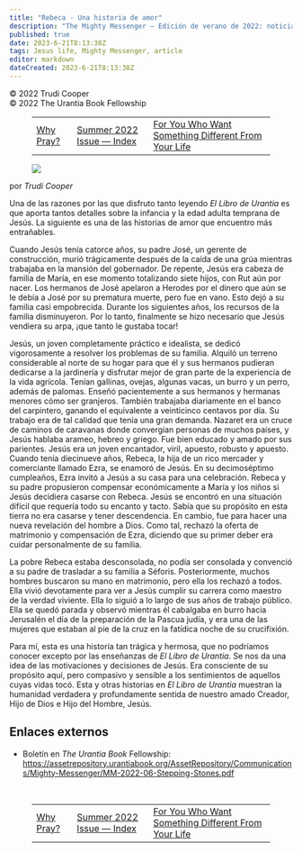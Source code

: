 ```yaml
---
title: "Rebeca - Una historia de amor"
description: "The Mighty Messenger — Edición de verano de 2022: noticias y opiniones para los lectores de El Libro de Urantia"
published: true
date: 2023-6-21T8:13:38Z
tags: Jesus life, Mighty Messenger, article
editor: markdown
dateCreated: 2023-6-21T8:13:38Z
---
```


<p class="v-card v-sheet theme--light grey lighten-3 px-2">© 2022 Trudi Cooper<br>© 2022 The Urantia Book Fellowship</p>
<figure class="table chapter-navigator">
  <table>
    <tbody>
      <tr>
        <td>
        <a href="/es/article/Kaye_and_William_Cooper/Why_Pray">
          <span class="mdi mdi-arrow-left-drop-circle"></span><span class="pl-2">Why Pray?</span>
        </a>
        </td>
        <td>
        <a href="/es/index/articles_mighty_messenger#summer-2022-issue">
          <span class="mdi mdi-book-open-variant"></span><span class="pl-2">Summer 2022 Issue — Index</span>
        </a>
        </td>
        <td>
        <a href="/es/article/Claire_and_Angie_Thurston/For_You_Who_Want_Something_Different_From_Your_Life">
          <span class="pr-2">For You Who Want Something Different From Your Life</span><span class="mdi mdi-arrow-right-drop-circle"></span>
        </a>
        </td>
      </tr>
    </tbody>
  </table>
</figure>


<figure id="Figure_1" class="image urantiapedia estilo-imagen-alinear-izquierda">
<img src="/image/article/The_Mighty_Messenger/2022_Summer/009.jpg">
</figure>

por _Trudi Cooper_

Una de las razones por las que disfruto tanto leyendo _El Libro de Urantia_ es que aporta tantos detalles sobre la infancia y la edad adulta temprana de Jesús. La siguiente es una de las historias de amor que encuentro más entrañables.

Cuando Jesús tenía catorce años, su padre José, un gerente de construcción, murió trágicamente después de la caída de una grúa mientras trabajaba en la mansión del gobernador. De repente, Jesús era cabeza de familia de María, en ese momento totalizando siete hijos, con Rut aún por nacer. Los hermanos de José apelaron a Herodes por el dinero que aún se le debía a José por su prematura muerte, pero fue en vano. Esto dejó a su familia casi empobrecida. Durante los siguientes años, los recursos de la familia disminuyeron. Por lo tanto, finalmente se hizo necesario que Jesús vendiera su arpa, ¡que tanto le gustaba tocar!

Jesús, un joven completamente práctico e idealista, se dedicó vigorosamente a resolver los problemas de su familia. Alquiló un terreno considerable al norte de su hogar para que él y sus hermanos pudieran dedicarse a la jardinería y disfrutar mejor de gran parte de la experiencia de la vida agrícola. Tenían gallinas, ovejas, algunas vacas, un burro y un perro, además de palomas. Enseñó pacientemente a sus hermanos y hermanas menores cómo ser granjeros. También trabajaba diariamente en el banco del carpintero, ganando el equivalente a veinticinco centavos por día. Su trabajo era de tal calidad que tenía una gran demanda. Nazaret era un cruce de caminos de caravanas donde convergían personas de muchos países, y Jesús hablaba arameo, hebreo y griego. Fue bien educado y amado por sus parientes. Jesús era un joven encantador, viril, apuesto, robusto y apuesto. Cuando tenía diecinueve años, Rebeca, la hija de un rico mercader y comerciante llamado Ezra, se enamoró de Jesús. En su decimoséptimo cumpleaños, Ezra invitó a Jesús a su casa para una celebración. Rebeca y su padre propusieron compensar económicamente a María y los niños si Jesús decidiera casarse con Rebeca. Jesús se encontró en una situación difícil que requería todo su encanto y tacto. Sabía que su propósito en esta tierra no era casarse y tener descendencia. En cambio, fue para hacer una nueva revelación del hombre a Dios. Como tal, rechazó la oferta de matrimonio y compensación de Ezra, diciendo que su primer deber era cuidar personalmente de su familia.

La pobre Rebeca estaba desconsolada, no podía ser consolada y convenció a su padre de trasladar a su familia a Séforis. Posteriormente, muchos hombres buscaron su mano en matrimonio, pero ella los rechazó a todos. Ella vivió devotamente para ver a Jesús cumplir su carrera como maestro de la verdad viviente. Ella lo siguió a lo largo de sus años de trabajo público. Ella se quedó parada y observó mientras él cabalgaba en burro hacia Jerusalén el día de la preparación de la Pascua judía, y era una de las mujeres que estaban al pie de la cruz en la fatídica noche de su crucifixión.

Para mí, esta es una historia tan trágica y hermosa, que no podríamos conocer excepto por las enseñanzas de _El Libro de Urantia_. Se nos da una idea de las motivaciones y decisiones de Jesús. Era consciente de su propósito aquí, pero compasivo y sensible a los sentimientos de aquellos cuyas vidas tocó. Esta y otras historias en _El Libro de Urantia_ muestran la humanidad verdadera y profundamente sentida de nuestro amado Creador, Hijo de Dios e Hijo del Hombre, Jesús.

## Enlaces externos

* Boletín en _The Urantia Book_ Fellowship: https://assetrepository.urantiabook.org/AssetRepository/Communications/Mighty-Messenger/MM-2022-06-Stepping-Stones.pdf

<br>

<figure class="table chapter-navigator">
  <table>
    <tbody>
      <tr>
        <td>
        <a href="/es/article/Kaye_and_William_Cooper/Why_Pray">
          <span class="mdi mdi-arrow-left-drop-circle"></span><span class="pl-2">Why Pray?</span>
        </a>
        </td>
        <td>
        <a href="/es/index/articles_mighty_messenger#summer-2022-issue">
          <span class="mdi mdi-book-open-variant"></span><span class="pl-2">Summer 2022 Issue — Index</span>
        </a>
        </td>
        <td>
        <a href="/es/article/Claire_and_Angie_Thurston/For_You_Who_Want_Something_Different_From_Your_Life">
          <span class="pr-2">For You Who Want Something Different From Your Life</span><span class="mdi mdi-arrow-right-drop-circle"></span>
        </a>
        </td>
      </tr>
    </tbody>
  </table>
</figure>
